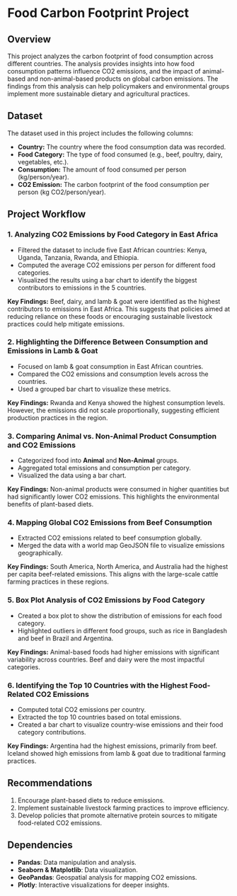 # Food Carbon Footprint Project

## Overview
This project analyzes the carbon footprint of food consumption across different countries. The analysis provides insights into how food consumption patterns influence CO2 emissions, and the impact of animal-based and non-animal-based products on global carbon emissions. The findings from this analysis can help policymakers and environmental groups implement more sustainable dietary and agricultural practices.

## Dataset
The dataset used in this project includes the following columns:
- **Country:** The country where the food consumption data was recorded.
- **Food Category:** The type of food consumed (e.g., beef, poultry, dairy, vegetables, etc.).
- **Consumption:** The amount of food consumed per person (kg/person/year).
- **CO2 Emission:** The carbon footprint of the food consumption per person (kg CO2/person/year).

## Project Workflow

### 1. Analyzing CO2 Emissions by Food Category in East Africa
- Filtered the dataset to include five East African countries: Kenya, Uganda, Tanzania, Rwanda, and Ethiopia.
- Computed the average CO2 emissions per person for different food categories.
- Visualized the results using a bar chart to identify the biggest contributors to emissions in the 5 countries.

**Key Findings:** Beef, dairy, and lamb & goat were identified as the highest contributors to emissions in East Africa. This suggests that policies aimed at reducing reliance on these foods or encouraging sustainable livestock practices could help mitigate emissions.

### 2. Highlighting the Difference Between Consumption and Emissions in Lamb & Goat
- Focused on lamb & goat consumption in East African countries.
- Compared the CO2 emissions and consumption levels across the countries.
- Used a grouped bar chart to visualize these metrics.
  
**Key Findings:** Rwanda and Kenya showed the highest consumption levels. However, the emissions did not scale proportionally, suggesting efficient production practices in the region.

### 3. Comparing Animal vs. Non-Animal Product Consumption and CO2 Emissions
- Categorized food into **Animal** and **Non-Animal** groups.
- Aggregated total emissions and consumption per category.
- Visualized the data using a bar chart.

**Key Findings:** Non-animal products were consumed in higher quantities but had significantly lower CO2 emissions. This highlights the environmental benefits of plant-based diets.

### 4. Mapping Global CO2 Emissions from Beef Consumption
- Extracted CO2 emissions related to beef consumption globally.
- Merged the data with a world map GeoJSON file to visualize emissions geographically.

**Key Findings:** South America, North America, and Australia had the highest per capita beef-related emissions. This aligns with the large-scale cattle farming practices in these regions.

### 5. Box Plot Analysis of CO2 Emissions by Food Category
- Created a box plot to show the distribution of emissions for each food category.
- Highlighted outliers in different food groups, such as rice in Bangladesh and beef in Brazil and Argentina.

**Key Findings:** Animal-based foods had higher emissions with significant variability across countries. Beef and dairy were the most impactful categories.

### 6. Identifying the Top 10 Countries with the Highest Food-Related CO2 Emissions
- Computed total CO2 emissions per country.
- Extracted the top 10 countries based on total emissions.
- Created a bar chart to visualize country-wise emissions and their food category contributions.

**Key Findings:** Argentina had the highest emissions, primarily from beef. Iceland showed high emissions from lamb & goat due to traditional farming practices.

## Recommendations
1. Encourage plant-based diets to reduce emissions.
2. Implement sustainable livestock farming practices to improve efficiency.
3. Develop policies that promote alternative protein sources to mitigate food-related CO2 emissions.

## Dependencies
- **Pandas**: Data manipulation and analysis.
- **Seaborn & Matplotlib**: Data visualization.
- **GeoPandas**: Geospatial analysis for mapping CO2 emissions.
- **Plotly**: Interactive visualizations for deeper insights.


